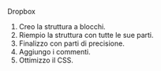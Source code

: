 Dropbox

1. Creo la struttura a blocchi.
2. Riempio la struttura con tutte le sue parti.
3. Finalizzo con parti di precisione.
4. Aggiungo i commenti.
5. Ottimizzo il CSS.